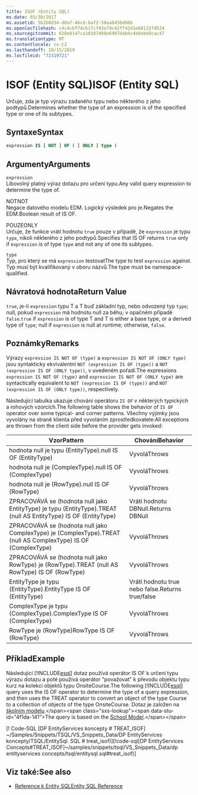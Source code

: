 ```yaml
---
title: ISOF (Entity SQL)
ms.date: 03/30/2017
ms.assetid: 5b2b0d34-d0a7-4bcd-baf2-58aa8456d00b
ms.openlocfilehash: c4c4cbf74cb17cf43e79c42ff42d1e68122fd534
ms.sourcegitcommit: 628e8147ca10187488e6407dab4c4e6ebe0cac47
ms.translationtype: MT
ms.contentlocale: cs-CZ
ms.lasthandoff: 10/15/2019
ms.locfileid: "72319721"
---
```

# <a name="isof-entity-sql"></a><span data-ttu-id="4f1da-102">ISOF (Entity SQL)</span><span class="sxs-lookup"><span data-stu-id="4f1da-102">ISOF (Entity SQL)</span></span>
<span data-ttu-id="4f1da-103">Určuje, zda je typ výrazu zadaného typu nebo některého z jeho podtypů.</span><span class="sxs-lookup"><span data-stu-id="4f1da-103">Determines whether the type of an expression is of the specified type or one of its subtypes.</span></span>  
  
## <a name="syntax"></a><span data-ttu-id="4f1da-104">Syntaxe</span><span class="sxs-lookup"><span data-stu-id="4f1da-104">Syntax</span></span>  
  
```sql  
expression IS [ NOT ] OF ( [ ONLY ] type )  
```  
  
## <a name="arguments"></a><span data-ttu-id="4f1da-105">Argumenty</span><span class="sxs-lookup"><span data-stu-id="4f1da-105">Arguments</span></span>  
 `expression`  
 <span data-ttu-id="4f1da-106">Libovolný platný výraz dotazu pro určení typu.</span><span class="sxs-lookup"><span data-stu-id="4f1da-106">Any valid query expression to determine the type of.</span></span>  
  
 <span data-ttu-id="4f1da-107">NOT</span><span class="sxs-lookup"><span data-stu-id="4f1da-107">NOT</span></span>  
 <span data-ttu-id="4f1da-108">Negace datového modelu EDM. Logický výsledek pro je.</span><span class="sxs-lookup"><span data-stu-id="4f1da-108">Negates the EDM.Boolean result of IS OF.</span></span>  
  
 <span data-ttu-id="4f1da-109">POUZE</span><span class="sxs-lookup"><span data-stu-id="4f1da-109">ONLY</span></span>  
 <span data-ttu-id="4f1da-110">Určuje, že funkce vrátí hodnotu `true` pouze v případě, že `expression` je typu `type`, nikoli některého z jeho podtypů.</span><span class="sxs-lookup"><span data-stu-id="4f1da-110">Specifies that IS OF returns `true` only if `expression` is of type `type` and not any of one its subtypes.</span></span>  
  
 `type`  
 <span data-ttu-id="4f1da-111">Typ, pro který se má `expression` testovat</span><span class="sxs-lookup"><span data-stu-id="4f1da-111">The type to test `expression` against.</span></span> <span data-ttu-id="4f1da-112">Typ musí být kvalifikovaný v oboru názvů.</span><span class="sxs-lookup"><span data-stu-id="4f1da-112">The type must be namespace-qualified.</span></span>  
  
## <a name="return-value"></a><span data-ttu-id="4f1da-113">Návratová hodnota</span><span class="sxs-lookup"><span data-stu-id="4f1da-113">Return Value</span></span>  
 <span data-ttu-id="4f1da-114">`true`, je-li `expression` typu T a T buď základní typ, nebo odvozený typ `type`; null, pokud `expression` má hodnotu null za běhu; v opačném případě `false`.</span><span class="sxs-lookup"><span data-stu-id="4f1da-114">`true` if `expression` is of type T and T is either a base type, or a derived type of `type`; null if `expression` is null at runtime; otherwise, `false`.</span></span>  
  
## <a name="remarks"></a><span data-ttu-id="4f1da-115">Poznámky</span><span class="sxs-lookup"><span data-stu-id="4f1da-115">Remarks</span></span>  
 <span data-ttu-id="4f1da-116">Výrazy `expression IS NOT OF (type)` a `expression IS NOT OF (ONLY type)` jsou syntakticky ekvivalentní `NOT (expression IS OF (type))` a `NOT (expression IS OF (ONLY type))`, v uvedeném pořadí.</span><span class="sxs-lookup"><span data-stu-id="4f1da-116">The expressions `expression IS NOT OF (type)` and `expression IS NOT OF (ONLY type)` are syntactically equivalent to `NOT (expression IS OF (type))` and `NOT (expression IS OF (ONLY type))`, respectively.</span></span>  
  
 <span data-ttu-id="4f1da-117">Následující tabulka ukazuje chování operátoru `IS OF` v některých typických a rohových vzorcích.</span><span class="sxs-lookup"><span data-stu-id="4f1da-117">The following table shows the behavior of `IS OF` operator over some typical- and corner patterns.</span></span> <span data-ttu-id="4f1da-118">Všechny výjimky jsou vyvolány na straně klienta před vyvoláním zprostředkovatele:</span><span class="sxs-lookup"><span data-stu-id="4f1da-118">All exceptions are thrown from the client side before the provider gets invoked:</span></span>  
  
|<span data-ttu-id="4f1da-119">Vzor</span><span class="sxs-lookup"><span data-stu-id="4f1da-119">Pattern</span></span>|<span data-ttu-id="4f1da-120">Chování</span><span class="sxs-lookup"><span data-stu-id="4f1da-120">Behavior</span></span>|  
|-------------|--------------|  
|<span data-ttu-id="4f1da-121">hodnota null je typu (EntityType).</span><span class="sxs-lookup"><span data-stu-id="4f1da-121">null IS OF (EntityType)</span></span>|<span data-ttu-id="4f1da-122">Vyvolá</span><span class="sxs-lookup"><span data-stu-id="4f1da-122">Throws</span></span>|  
|<span data-ttu-id="4f1da-123">hodnota null je (ComplexType).</span><span class="sxs-lookup"><span data-stu-id="4f1da-123">null IS OF (ComplexType)</span></span>|<span data-ttu-id="4f1da-124">Vyvolá</span><span class="sxs-lookup"><span data-stu-id="4f1da-124">Throws</span></span>|  
|<span data-ttu-id="4f1da-125">hodnota null je (RowType).</span><span class="sxs-lookup"><span data-stu-id="4f1da-125">null IS OF (RowType)</span></span>|<span data-ttu-id="4f1da-126">Vyvolá</span><span class="sxs-lookup"><span data-stu-id="4f1da-126">Throws</span></span>|  
|<span data-ttu-id="4f1da-127">ZPRACOVÁVÁ se (hodnota null jako EntityType) je typu (EntityType).</span><span class="sxs-lookup"><span data-stu-id="4f1da-127">TREAT (null AS EntityType) IS OF (EntityType)</span></span>|<span data-ttu-id="4f1da-128">Vrátí hodnotu DBNull.</span><span class="sxs-lookup"><span data-stu-id="4f1da-128">Returns DBNull</span></span>|  
|<span data-ttu-id="4f1da-129">ZPRACOVÁVÁ se (hodnota null jako ComplexType) je (ComplexType).</span><span class="sxs-lookup"><span data-stu-id="4f1da-129">TREAT (null AS ComplexType) IS OF (ComplexType)</span></span>|<span data-ttu-id="4f1da-130">Vyvolá</span><span class="sxs-lookup"><span data-stu-id="4f1da-130">Throws</span></span>|  
|<span data-ttu-id="4f1da-131">ZPRACOVÁVÁ se (hodnota null jako RowType) je (RowType).</span><span class="sxs-lookup"><span data-stu-id="4f1da-131">TREAT (null AS RowType) IS OF (RowType)</span></span>|<span data-ttu-id="4f1da-132">Vyvolá</span><span class="sxs-lookup"><span data-stu-id="4f1da-132">Throws</span></span>|  
|<span data-ttu-id="4f1da-133">EntityType je typu (EntityType).</span><span class="sxs-lookup"><span data-stu-id="4f1da-133">EntityType IS OF (EntityType)</span></span>|<span data-ttu-id="4f1da-134">Vrátí hodnotu true nebo false.</span><span class="sxs-lookup"><span data-stu-id="4f1da-134">Returns true/false</span></span>|  
|<span data-ttu-id="4f1da-135">ComplexType je typu (ComplexType).</span><span class="sxs-lookup"><span data-stu-id="4f1da-135">ComplexType IS OF (ComplexType)</span></span>|<span data-ttu-id="4f1da-136">Vyvolá</span><span class="sxs-lookup"><span data-stu-id="4f1da-136">Throws</span></span>|  
|<span data-ttu-id="4f1da-137">RowType je (RowType)</span><span class="sxs-lookup"><span data-stu-id="4f1da-137">RowType IS OF (RowType)</span></span>|<span data-ttu-id="4f1da-138">Vyvolá</span><span class="sxs-lookup"><span data-stu-id="4f1da-138">Throws</span></span>|  
  
## <a name="example"></a><span data-ttu-id="4f1da-139">Příklad</span><span class="sxs-lookup"><span data-stu-id="4f1da-139">Example</span></span>  
 <span data-ttu-id="4f1da-140">Následující [!INCLUDE[esql](../../../../../../includes/esql-md.md)] dotaz používá operátor IS OF k určení typu výrazu dotazu a poté používá operátor "považovat" k převodu objektu typu kurz na kolekci objektů typu OnsiteCourse.</span><span class="sxs-lookup"><span data-stu-id="4f1da-140">The following [!INCLUDE[esql](../../../../../../includes/esql-md.md)] query uses the IS OF operator to determine the type of a query expression, and then uses the TREAT operator to convert an object of the type Course to a collection of objects of the type OnsiteCourse.</span></span> <span data-ttu-id="4f1da-141">Dotaz je založen na [školním modelu](https://docs.microsoft.com/previous-versions/dotnet/netframework-4.0/bb896300(v=vs.100)).</span><span class="sxs-lookup"><span data-stu-id="4f1da-141">The query is based on the [School Model](https://docs.microsoft.com/previous-versions/dotnet/netframework-4.0/bb896300(v=vs.100)).</span></span>  
  
 <span data-ttu-id="4f1da-142">[! Code-SQL [DP EntityServices koncepty # TREAT_ISOF] ~/Samples/Snippets/TSQL/VS_Snippets_Data/DP EntityServices koncepty/TSQL/EntitySql. SQL # treat_isof)]</span><span class="sxs-lookup"><span data-stu-id="4f1da-142">[!code-sql[DP EntityServices Concepts#TREAT_ISOF]~/samples/snippets/tsql/VS_Snippets_Data/dp entityservices concepts/tsql/entitysql.sql#treat_isof)]</span></span>  
  
## <a name="see-also"></a><span data-ttu-id="4f1da-143">Viz také:</span><span class="sxs-lookup"><span data-stu-id="4f1da-143">See also</span></span>

- [<span data-ttu-id="4f1da-144">Reference k Entity SQL</span><span class="sxs-lookup"><span data-stu-id="4f1da-144">Entity SQL Reference</span></span>](entity-sql-reference.md)
